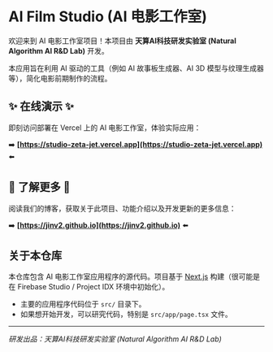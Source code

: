 # AI Film Studio (AI 电影工作室)

欢迎来到 AI 电影工作室项目！本项目由 **天算AI科技研发实验室 (Natural Algorithm AI R&D Lab)** 开发。

本应用旨在利用 AI 驱动的工具（例如 AI 故事板生成器、AI 3D 模型与纹理生成器等），简化电影前期制作的流程。

## ✨ 在线演示 ✨

即刻访问部署在 Vercel 上的 AI 电影工作室，体验实际应用：

➡️ **[https://studio-zeta-jet.vercel.app](https://studio-zeta-jet.vercel.app)** ⬅️

## 📖 了解更多 📖

阅读我们的博客，获取关于此项目、功能介绍以及开发更新的更多信息：

➡️ **[https://jinv2.github.io](https://jinv2.github.io)** ⬅️

## 关于本仓库

本仓库包含 AI 电影工作室应用程序的源代码。项目基于 [Next.js](https://nextjs.org/) 构建（很可能是在 Firebase Studio / Project IDX 环境中初始化）。

*   主要的应用程序代码位于 `src/` 目录下。
*   如果想开始开发，可以研究代码，特别是 `src/app/page.tsx` 文件。

---

*研发出品：天算AI科技研发实验室 (Natural Algorithm AI R&D Lab)*
